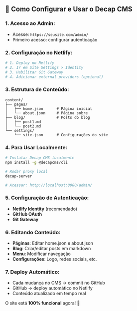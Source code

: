 ## 🚀 Como Configurar e Usar o Decap CMS

### 1. **Acesso ao Admin:**
   - Acesse: `https://seusite.com/admin/`
   - Primeiro acesso: configurar autenticação

### 2. **Configuração no Netlify:**
   ```bash
   # 1. Deploy no Netlify
   # 2. Ir em Site Settings > Identity
   # 3. Habilitar Git Gateway
   # 4. Adicionar external providers (opcional)
   ```

### 3. **Estrutura de Conteúdo:**
   ```
   content/
   ├── pages/
   │   ├── home.json      # Página inicial
   │   └── about.json     # Página sobre
   ├── blog/              # Posts do blog
   │   ├── post1.md
   │   └── post2.md
   └── settings/
       └── site.json      # Configurações do site
   ```

### 4. **Para Usar Localmente:**
   ```bash
   # Instalar Decap CMS localmente
   npm install -g @decapcms/cli
   
   # Rodar proxy local
   decap-server
   
   # Acessar: http://localhost:8080/admin/
   ```

### 5. **Configuração de Autenticação:**
   - **Netlify Identity** (recomendado)
   - **GitHub OAuth**
   - **Git Gateway**

### 6. **Editando Conteúdo:**
   - **Páginas**: Editar home.json e about.json
   - **Blog**: Criar/editar posts em markdown
   - **Menu**: Modificar navegação
   - **Configurações**: Logo, redes sociais, etc.

### 7. **Deploy Automático:**
   - Cada mudança no CMS → commit no GitHub
   - GitHub → deploy automático no Netlify
   - Conteúdo atualizado em tempo real

O site está **100% funcional** agora! 🎉